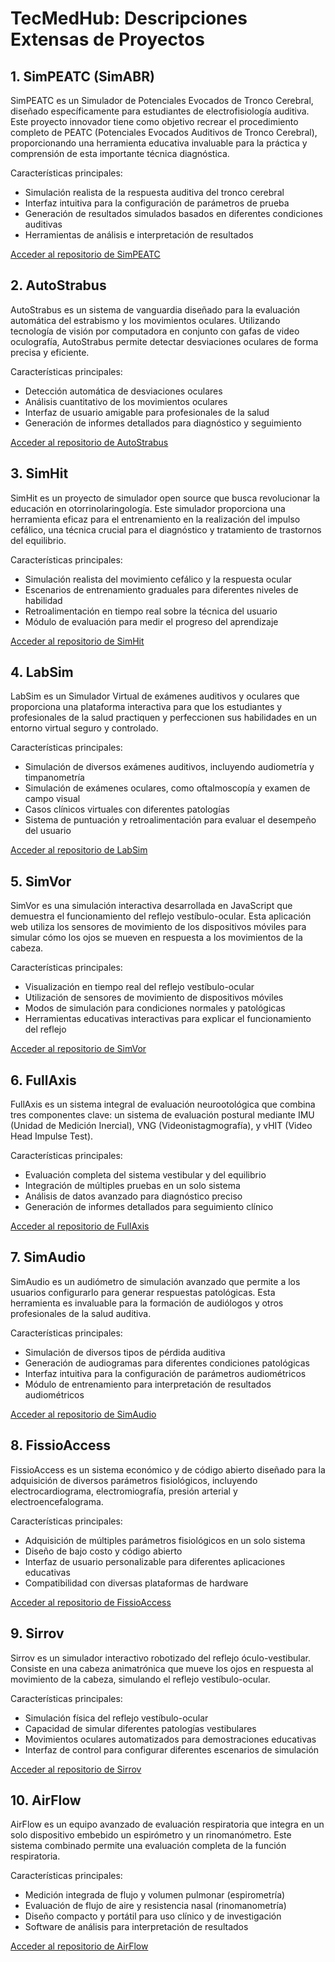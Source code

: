 # TecMedHub: Descripciones Extensas de Proyectos

## 1. SimPEATC (SimABR)

SimPEATC es un Simulador de Potenciales Evocados de Tronco Cerebral, diseñado específicamente para estudiantes de electrofisiología auditiva. Este proyecto innovador tiene como objetivo recrear el procedimiento completo de PEATC (Potenciales Evocados Auditivos de Tronco Cerebral), proporcionando una herramienta educativa invaluable para la práctica y comprensión de esta importante técnica diagnóstica.

Características principales:
- Simulación realista de la respuesta auditiva del tronco cerebral
- Interfaz intuitiva para la configuración de parámetros de prueba
- Generación de resultados simulados basados en diferentes condiciones auditivas
- Herramientas de análisis e interpretación de resultados

[Acceder al repositorio de SimPEATC](https://github.com/TecMedHub/SimPEATC)

## 2. AutoStrabus

AutoStrabus es un sistema de vanguardia diseñado para la evaluación automática del estrabismo y los movimientos oculares. Utilizando tecnología de visión por computadora en conjunto con gafas de video oculografía, AutoStrabus permite detectar desviaciones oculares de forma precisa y eficiente.

Características principales:
- Detección automática de desviaciones oculares
- Análisis cuantitativo de los movimientos oculares
- Interfaz de usuario amigable para profesionales de la salud
- Generación de informes detallados para diagnóstico y seguimiento

[Acceder al repositorio de AutoStrabus](https://github.com/TecMedHub/AutoStrabus)

## 3. SimHit

SimHit es un proyecto de simulador open source que busca revolucionar la educación en otorrinolaringología. Este simulador proporciona una herramienta eficaz para el entrenamiento en la realización del impulso cefálico, una técnica crucial para el diagnóstico y tratamiento de trastornos del equilibrio.

Características principales:
- Simulación realista del movimiento cefálico y la respuesta ocular
- Escenarios de entrenamiento graduales para diferentes niveles de habilidad
- Retroalimentación en tiempo real sobre la técnica del usuario
- Módulo de evaluación para medir el progreso del aprendizaje

[Acceder al repositorio de SimHit](https://github.com/TecMedHub/SimHit)

## 4. LabSim

LabSim es un Simulador Virtual de exámenes auditivos y oculares que proporciona una plataforma interactiva para que los estudiantes y profesionales de la salud practiquen y perfeccionen sus habilidades en un entorno virtual seguro y controlado.

Características principales:
- Simulación de diversos exámenes auditivos, incluyendo audiometría y timpanometría
- Simulación de exámenes oculares, como oftalmoscopía y examen de campo visual
- Casos clínicos virtuales con diferentes patologías
- Sistema de puntuación y retroalimentación para evaluar el desempeño del usuario

[Acceder al repositorio de LabSim](https://github.com/TecMedHub/LabSim)

## 5. SimVor

SimVor es una simulación interactiva desarrollada en JavaScript que demuestra el funcionamiento del reflejo vestíbulo-ocular. Esta aplicación web utiliza los sensores de movimiento de los dispositivos móviles para simular cómo los ojos se mueven en respuesta a los movimientos de la cabeza.

Características principales:
- Visualización en tiempo real del reflejo vestíbulo-ocular
- Utilización de sensores de movimiento de dispositivos móviles
- Modos de simulación para condiciones normales y patológicas
- Herramientas educativas interactivas para explicar el funcionamiento del reflejo

[Acceder al repositorio de SimVor](https://github.com/TecMedHub/SimVor)

## 6. FullAxis

FullAxis es un sistema integral de evaluación neurootológica que combina tres componentes clave: un sistema de evaluación postural mediante IMU (Unidad de Medición Inercial), VNG (Videonistagmografía), y vHIT (Video Head Impulse Test).

Características principales:
- Evaluación completa del sistema vestibular y del equilibrio
- Integración de múltiples pruebas en un solo sistema
- Análisis de datos avanzado para diagnóstico preciso
- Generación de informes detallados para seguimiento clínico

[Acceder al repositorio de FullAxis](https://github.com/TecMedHub/FullAxis)

## 7. SimAudio

SimAudio es un audiómetro de simulación avanzado que permite a los usuarios configurarlo para generar respuestas patológicas. Esta herramienta es invaluable para la formación de audiólogos y otros profesionales de la salud auditiva.

Características principales:
- Simulación de diversos tipos de pérdida auditiva
- Generación de audiogramas para diferentes condiciones patológicas
- Interfaz intuitiva para la configuración de parámetros audiométricos
- Módulo de entrenamiento para interpretación de resultados audiométricos

[Acceder al repositorio de SimAudio](https://github.com/TecMedHub/SimAudio)

## 8. FissioAccess

FissioAccess es un sistema económico y de código abierto diseñado para la adquisición de diversos parámetros fisiológicos, incluyendo electrocardiograma, electromiografía, presión arterial y electroencefalograma.

Características principales:
- Adquisición de múltiples parámetros fisiológicos en un solo sistema
- Diseño de bajo costo y código abierto
- Interfaz de usuario personalizable para diferentes aplicaciones educativas
- Compatibilidad con diversas plataformas de hardware

[Acceder al repositorio de FissioAccess](https://github.com/TecMedHub/FissioAccess)

## 9. Sirrov

Sirrov es un simulador interactivo robotizado del reflejo óculo-vestibular. Consiste en una cabeza animatrónica que mueve los ojos en respuesta al movimiento de la cabeza, simulando el reflejo vestíbulo-ocular.

Características principales:
- Simulación física del reflejo vestíbulo-ocular
- Capacidad de simular diferentes patologías vestibulares
- Movimientos oculares automatizados para demostraciones educativas
- Interfaz de control para configurar diferentes escenarios de simulación

[Acceder al repositorio de Sirrov](https://github.com/TecMedHub/Sirrov)

## 10. AirFlow

AirFlow es un equipo avanzado de evaluación respiratoria que integra en un solo dispositivo embebido un espirómetro y un rinomanómetro. Este sistema combinado permite una evaluación completa de la función respiratoria.

Características principales:
- Medición integrada de flujo y volumen pulmonar (espirometría)
- Evaluación de flujo de aire y resistencia nasal (rinomanometría)
- Diseño compacto y portátil para uso clínico y de investigación
- Software de análisis para interpretación de resultados

[Acceder al repositorio de AirFlow](https://github.com/TecMedHub/AirFlow)